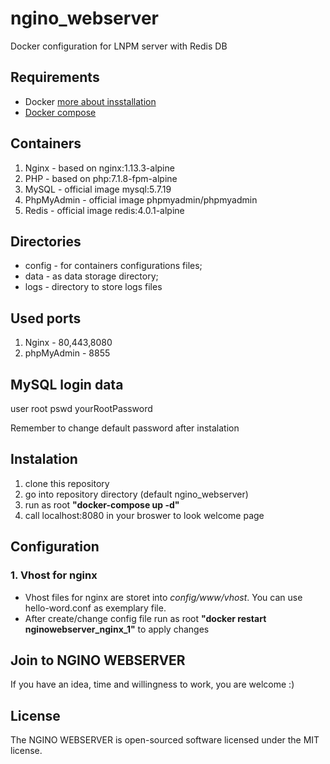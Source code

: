 # ngino_webserver
Docker configuration for LNPM server with Redis DB


## Requirements
* Docker [more about insstallation](https://docs.docker.com/engine/installation)
* [Docker compose](https://github.com/docker/compose)


## Containers
1. Nginx    - based on nginx:1.13.3-alpine
2. PHP      - based on php:7.1.8-fpm-alpine
3. MySQL    - official image mysql:5.7.19
4. PhpMyAdmin - official image phpmyadmin/phpmyadmin
5. Redis    - official image redis:4.0.1-alpine

## Directories
* config - for containers configurations files;
* data - as data storage directory;
* logs - directory to store logs files

## Used ports
1. Nginx    - 80,443,8080
2. phpMyAdmin - 8855

## MySQL login data
user root
pswd yourRootPassword

Remember to change default password after instalation

## Instalation
1. clone this repository
2. go into repository directory (default ngino_webserver)
3. run as root **"docker-compose up -d"**
4. call localhost:8080 in your broswer to look welcome page

## Configuration
### 1. Vhost for nginx
  * Vhost files for nginx are storet into *config/www/vhost*. You can use hello-word.conf as exemplary file. 
  * After create/change config file run as root **"docker restart nginowebserver_nginx_1"** to apply changes 

## Join to NGINO WEBSERVER

If you have an idea, time and willingness to work, you are welcome :)


## License

The NGINO WEBSERVER is open-sourced software licensed under the MIT license.
